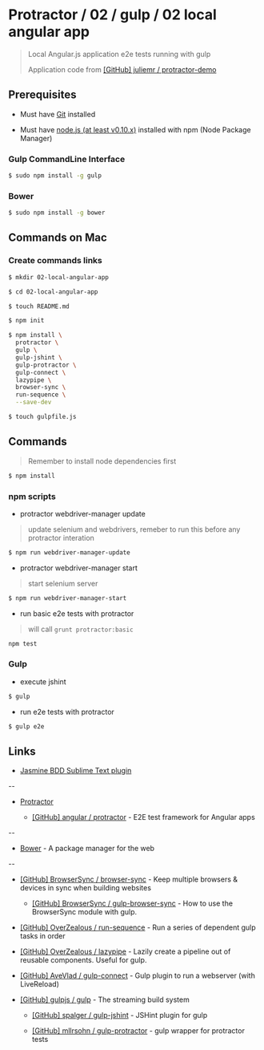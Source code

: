 # Protractor / 02 / gulp / 02 local angular app

> Local Angular.js application e2e tests running with gulp
>
> Application code from [[GitHub] juliemr / protractor-demo](https://github.com/juliemr/protractor-demo)
>

## Prerequisites

* Must have [Git](http://git-scm.com/) installed

* Must have [node.js (at least v0.10.x)](http://nodejs.org/) installed with npm (Node Package Manager)

### Gulp CommandLine Interface

```bash
$ sudo npm install -g gulp
```

### Bower

```bash
$ sudo npm install -g bower
```


## Commands on Mac

### Create commands links

```bash
$ mkdir 02-local-angular-app

$ cd 02-local-angular-app

$ touch README.md

$ npm init

$ npm install \
  protractor \
  gulp \
  gulp-jshint \
  gulp-protractor \
  gulp-connect \
  lazypipe \
  browser-sync \
  run-sequence \
  --save-dev

$ touch gulpfile.js
```

## Commands

> Remember to install node dependencies first

```bash
$ npm install
```

### npm scripts

* protractor webdriver-manager update

> update selenium and webdrivers, remeber to run this before any protractor interation

```bash
$ npm run webdriver-manager-update
```

* protractor webdriver-manager start

> start selenium server

```bash
$ npm run webdriver-manager-start
```

* run basic e2e tests with protractor

> will call `grunt protractor:basic`

```bash
npm test
```

### Gulp

* execute jshint

```bash
$ gulp
```

* run e2e tests with protractor

```bash
$ gulp e2e
```


## Links

* [Jasmine BDD Sublime Text plugin](https://sublime.wbond.net/packages/Jasmine%20BDD)

--

* [Protractor](https://angular.github.io/protractor/)

  * [[GitHub] angular / protractor](https://github.com/angular/protractor) - E2E test framework for Angular apps

--

* [Bower](http://bower.io/) - A package manager for the web

--

* [[GitHub] BrowserSync / browser-sync](https://github.com/BrowserSync/browser-sync) - Keep multiple browsers & devices in sync when building websites

  * [[GitHub] BrowserSync / gulp-browser-sync](https://github.com/BrowserSync/gulp-browser-sync) - How to use the BrowserSync module with gulp.

* [[GitHub] OverZealous / run-sequence](https://github.com/OverZealous/run-sequence) - Run a series of dependent gulp tasks in order

* [[GitHub] OverZealous / lazypipe](https://github.com/OverZealous/lazypipe) - Lazily create a pipeline out of reusable components. Useful for gulp.

* [[GitHub] AveVlad / gulp-connect](https://github.com/avevlad/gulp-connect) - Gulp plugin to run a webserver (with LiveReload)

* [[GitHub] gulpjs / gulp](https://github.com/gulpjs/gulp) - The streaming build system

  * [[GitHub] spalger / gulp-jshint](https://github.com/spalger/gulp-jshint) - JSHint plugin for gulp

  * [[GitHub] mllrsohn / gulp-protractor](https://github.com/mllrsohn/gulp-protractor) - gulp wrapper for protractor tests
